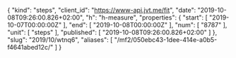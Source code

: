 {
  "kind": "steps",
  "client_id": "https://www-api.jvt.me/fit",
  "date": "2019-10-08T09:26:00.826+02:00",
  "h": "h-measure",
  "properties": {
    "start": [
      "2019-10-07T00:00:00Z"
    ],
    "end": [
      "2019-10-08T00:00:00Z"
    ],
    "num": [
      "8787"
    ],
    "unit": [
      "steps"
    ],
    "published": [
      "2019-10-08T09:26:00.826+02:00"
    ]
  },
  "slug": "2019/10/wtnq6",
  "aliases": [
    "/mf2/050ebc43-1dee-414e-a0b5-f4641abed12c/"
  ]
}
